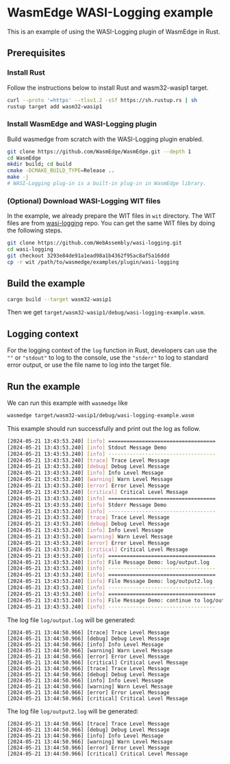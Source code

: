 # WasmEdge WASI-Logging example

This is an example of using the WASI-Logging plugin of WasmEdge in Rust.

## Prerequisites

### Install Rust

Follow the instructions below to install Rust and wasm32-wasip1 target.

```bash
curl --proto '=https' --tlsv1.2 -sSf https://sh.rustup.rs | sh
rustup target add wasm32-wasip1
```

### Install WasmEdge and WASI-Logging plugin

Build wasmedge from scratch with the WASI-Logging plugin enabled.

```sh
git clone https://github.com/WasmEdge/WasmEdge.git --depth 1
cd WasmEdge
mkdir build; cd build
cmake -DCMAKE_BUILD_TYPE=Release .. 
make -j
# WASI-Logging plug-in is a built-in plug-in in WasmEdge library.
```

### (Optional) Download WASI-Logging WIT files

In the example, we already prepare the WIT files in `wit` directory. The WIT files are from [wasi-logging](https://github.com/WebAssembly/wasi-logging) repo. You can get the same WIT files by doing the following steps.

```sh
git clone https://github.com/WebAssembly/wasi-logging.git
cd wasi-logging
git checkout 3293e84de91a1ead98a1b4362f95ac8af5a16ddd
cp -r wit /path/to/wasmedge/examples/plugin/wasi-logging
```

## Build the example

```sh
cargo build --target wasm32-wasip1
```

Then we get `target/wasm32-wasip1/debug/wasi-logging-example.wasm`.

## Logging context

For the logging context of the `log` function in Rust, developers can use the `""` or `"stdout"` to log to the console, use the `"stderr"` to log to standard error output, or use the file name to log into the target file.

## Run the example

We can run this example with `wasmedge` like

```sh
wasmedge target/wasm32-wasip1/debug/wasi-logging-example.wasm
```

This example should run successfully and print out the log as follow.

```sh
[2024-05-21 13:43:53.240] [info] ===================================
[2024-05-21 13:43:53.240] [info] Stdout Message Demo
[2024-05-21 13:43:53.240] [info] -----------------------------------
[2024-05-21 13:43:53.240] [trace] Trace Level Message
[2024-05-21 13:43:53.240] [debug] Debug Level Message
[2024-05-21 13:43:53.240] [info] Info Level Message
[2024-05-21 13:43:53.240] [warning] Warn Level Message
[2024-05-21 13:43:53.240] [error] Error Level Message
[2024-05-21 13:43:53.240] [critical] Critical Level Message
[2024-05-21 13:43:53.240] [info] ===================================
[2024-05-21 13:43:53.240] [info] Stderr Message Demo
[2024-05-21 13:43:53.240] [info] -----------------------------------
[2024-05-21 13:43:53.240] [trace] Trace Level Message
[2024-05-21 13:43:53.240] [debug] Debug Level Message
[2024-05-21 13:43:53.240] [info] Info Level Message
[2024-05-21 13:43:53.240] [warning] Warn Level Message
[2024-05-21 13:43:53.240] [error] Error Level Message
[2024-05-21 13:43:53.240] [critical] Critical Level Message
[2024-05-21 13:43:53.240] [info] ===================================
[2024-05-21 13:43:53.240] [info] File Message Demo: log/output.log
[2024-05-21 13:43:53.240] [info] -----------------------------------
[2024-05-21 13:43:53.240] [info] ===================================
[2024-05-21 13:43:53.240] [info] File Message Demo: log/output2.log
[2024-05-21 13:43:53.240] [info] -----------------------------------
[2024-05-21 13:43:53.240] [info] ===================================
[2024-05-21 13:43:53.240] [info] File Message Demo: continue to log/output.log
[2024-05-21 13:43:53.240] [info] -----------------------------------
```

The log file `log/output.log` will be generated:

```text
[2024-05-21 13:44:50.966] [trace] Trace Level Message
[2024-05-21 13:44:50.966] [debug] Debug Level Message
[2024-05-21 13:44:50.966] [info] Info Level Message
[2024-05-21 13:44:50.966] [warning] Warn Level Message
[2024-05-21 13:44:50.966] [error] Error Level Message
[2024-05-21 13:44:50.966] [critical] Critical Level Message
[2024-05-21 13:44:50.966] [trace] Trace Level Message
[2024-05-21 13:44:50.966] [debug] Debug Level Message
[2024-05-21 13:44:50.966] [info] Info Level Message
[2024-05-21 13:44:50.966] [warning] Warn Level Message
[2024-05-21 13:44:50.966] [error] Error Level Message
[2024-05-21 13:44:50.966] [critical] Critical Level Message
```

The log file `log/output2.log` will be generated:

```text
[2024-05-21 13:44:50.966] [trace] Trace Level Message
[2024-05-21 13:44:50.966] [debug] Debug Level Message
[2024-05-21 13:44:50.966] [info] Info Level Message
[2024-05-21 13:44:50.966] [warning] Warn Level Message
[2024-05-21 13:44:50.966] [error] Error Level Message
[2024-05-21 13:44:50.966] [critical] Critical Level Message
```
